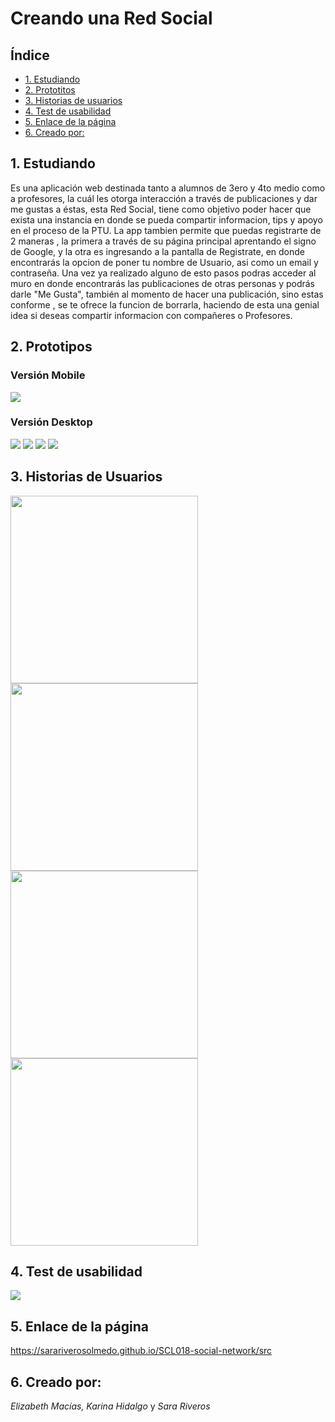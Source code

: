 # Creando una Red Social

## Índice

* [1. Estudiando](#1-Estudiando)
* [2. Prototitos](#2-resumen-del-proyecto)
* [3. Historias de usuarios](#3-Historias-de-Usuario)
* [4. Test de usabilidad](#4-Test-de-usabilidad)
* [5. Enlace de la página](#5-Enlace-de-la-página)
* [6. Creado por:](#6-Creado-por:)


## 1. Estudiando

Es una aplicación web destinada tanto a alumnos de 3ero y 4to medio como a profesores, la cuál les otorga interacción a través de publicaciones y dar me gustas a éstas, esta Red Social, tiene como objetivo poder hacer que exista una instancia en donde se pueda compartir informacion, tips y apoyo en el proceso de la PTU.
La app tambien permite que puedas registrarte de 2 maneras , la primera a través de su página principal aprentando el signo de Google, y la otra es ingresando a la pantalla de Registrate, en donde encontrarás la opcion de poner tu nombre de Usuario, asi como un email y contraseña.
Una vez ya realizado alguno de esto pasos podras acceder al muro en donde encontrarás las publicaciones de otras personas y podrás darle "Me Gusta", también al momento de hacer una publicación, sino estas conforme , se te ofrece la funcion de borrarla, haciendo de esta una genial idea si deseas compartir informacion con compañeres o Profesores.

## 2. Prototipos
### Versión Mobile 
![](src/imagenes_del_readme/prototipo-HD-mobile.png)
### Versión Desktop 
![](src/imagenes_del_readme/prototipoHD2.PNG)
![](src/imagenes_del_readme/prototipoHD3.PNG)
![](src/imagenes_del_readme/prototipo-HD.PNG)
![](src/imagenes_del_readme/protopo-HD1.PNG)

## 3. Historias de Usuarios
<img src = src/imagenes_del_readme/1.jpg width = 300px>
<img src = src/imagenes_del_readme/2.jpg width = 300px>
<img src = src/imagenes_del_readme/3.jpg width = 300px>
<img src = src/imagenes_del_readme/4.jpg width = 300px>

## 4. Test de usabilidad 
![](src/imagenes_del_readme/testDeUsabilidad.gif)

## 5. Enlace de la página
https://sarariverosolmedo.github.io/SCL018-social-network/src
## 6. Creado por:
_Elizabeth Macías,_  _Karina Hidalgo_ y _Sara Riveros_